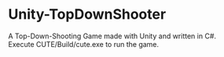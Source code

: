 # Unity-TopDownShooter
A Top-Down-Shooting Game made with Unity and written in C#. <br>
Execute CUTE/Build/cute.exe to run the game.
